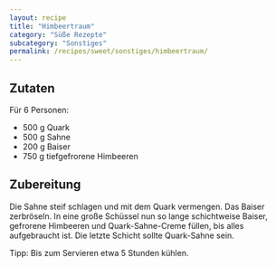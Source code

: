 ```yaml
---
layout: recipe
title: "Himbeertraum"
category: "Süße Rezepte"
subcategory: "Sonstiges"
permalink: /recipes/sweet/sonstiges/himbeertraum/
---
```



## Zutaten
Für 6 Personen:
- 500 g Quark
- 500 g Sahne
- 200 g Baiser
- 750 g tiefgefrorene Himbeeren


## Zubereitung
Die Sahne steif schlagen und mit dem Quark vermengen. Das Baiser zerbröseln.
In eine große Schüssel nun so lange schichtweise Baiser, gefrorene Himbeeren und Quark-Sahne-Creme füllen, bis alles aufgebraucht ist. Die letzte Schicht sollte Quark-Sahne sein.

Tipp: Bis zum Servieren etwa 5 Stunden kühlen.
